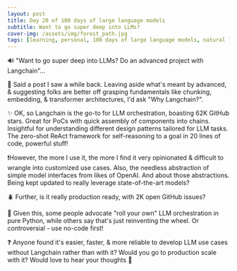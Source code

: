 ```yaml
---
layout: post
title: Day 20 of 100 days of large language models
subtitle: Want to go super deep into LLMs?
cover-img: /assets/img/forest_path.jpg
tags: [learning, personal, 100 days of large language models, natural language processing, machine learning, artificial intelligence]
---
```

🔊 "Want to go super deep into LLMs? Do an advanced project with Langchain"...

🤔 Said a post I saw a while back. Leaving aside what's meant by advanced, & suggesting folks are better off grasping fundamentals like chunking, embedding, & transformer architectures, I'd ask "Why Langchain?".

✨ OK, so Langchain is the go-to for LLM orchestration, boasting 62K GitHub stars. Great for PoCs with quick assembly of components into chains. Insightful for understanding different design patterns tailored for LLM tasks. The zero-shot ReAct framework for self-reasoning to a goal in 20 lines of code, powerful stuff!

❗However, the more I use it, the more I find it very opinionated & difficult to wrangle into customized use cases. Also, the needless abstraction of simple model interfaces from likes of OpenAI. And about those abstractions. Being kept updated to really leverage state-of-the-art models?

🪲 Further, is it really production ready, with 2K open GitHub issues?

📜 Given this, some people advocate "roll your own" LLM orchestration in pure Python, while others say that's just reinventing the wheel. Or controversial - use no-code first!

❓ Anyone found it's easier, faster, & more reliable to develop LLM use cases without Langchain rather than with it? Would you go to production scale with it? Would love to hear your thoughts 🙏